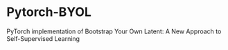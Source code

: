 # Pytorch-BYOL
PyTorch implementation of Bootstrap Your Own Latent: A New Approach to Self-Supervised Learning
